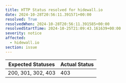 ```yaml
---
title: HTTP Status resolved for hidewall.io
date: 2024-10-28T20:56:11.391571+00:00
resolved: True
resolvedWhen: 2024-10-28T20:56:11.391585+00:00
resolvedStartTime: 2024-10-25T21:09:43.161639+00:00
severity: notice
affected:
  - hidewall.io
section: issue
---
```


| Expected Statuses | Actual Status  |
|-------------------|----------------|
| 200, 301, 302, 403 | 403 |

